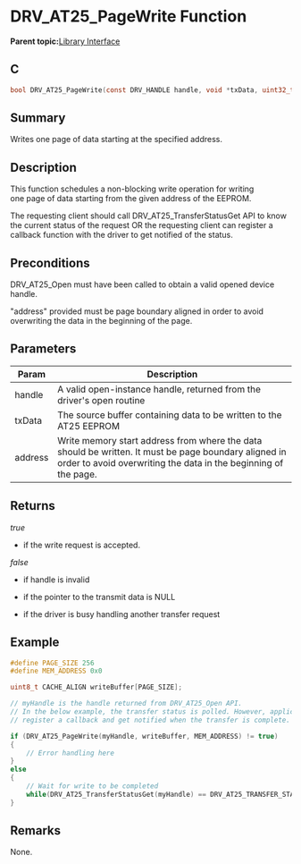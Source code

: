 # DRV\_AT25\_PageWrite Function

**Parent topic:**[Library Interface](GUID-FC2766BD-E5AF-4007-BA9A-D1E179E8AF51.md)

## C

```c
bool DRV_AT25_PageWrite(const DRV_HANDLE handle, void *txData, uint32_t address)
```

## Summary

Writes one page of data starting at the specified address.

## Description

This function schedules a non-blocking write operation for writing<br />one page of data starting from the given address of the EEPROM.

The requesting client should call DRV\_AT25\_TransferStatusGet API to know<br />the current status of the request OR the requesting client can register a<br />callback function with the driver to get notified of the status.

## Preconditions

DRV\_AT25\_Open must have been called to obtain a valid opened device handle.

"address" provided must be page boundary aligned in order to avoid overwriting the data in the beginning of the page.

## Parameters

|Param|Description|
|-----|-----------|
|handle|A valid open-instance handle, returned from the driver's open routine|
|txData|The source buffer containing data to be written to the AT25 EEPROM|
|address|Write memory start address from where the data should be written. It must be page boundary aligned in order to avoid overwriting the data in the beginning of the page.|

## Returns

*true*

-   if the write request is accepted.


*false*

-   if handle is invalid

-   if the pointer to the transmit data is NULL

-   if the driver is busy handling another transfer request


## Example

```c
#define PAGE_SIZE 256
#define MEM_ADDRESS 0x0

uint8_t CACHE_ALIGN writeBuffer[PAGE_SIZE];

// myHandle is the handle returned from DRV_AT25_Open API.
// In the below example, the transfer status is polled. However, application can
// register a callback and get notified when the transfer is complete.

if (DRV_AT25_PageWrite(myHandle, writeBuffer, MEM_ADDRESS) != true)
{
    // Error handling here
}
else
{
    // Wait for write to be completed
    while(DRV_AT25_TransferStatusGet(myHandle) == DRV_AT25_TRANSFER_STATUS_BUSY);
}
```

## Remarks

None.

